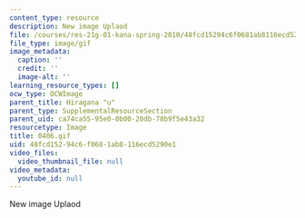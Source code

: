 ```yaml
---
content_type: resource
description: New image Uplaod
file: /courses/res-21g-01-kana-spring-2010/48fcd15294c6f0681ab8116ecd5290e1_0406.gif
file_type: image/gif
image_metadata:
  caption: ''
  credit: ''
  image-alt: ''
learning_resource_types: []
ocw_type: OCWImage
parent_title: Hiragana "u"
parent_type: SupplementalResourceSection
parent_uid: ca74ca55-95e0-0b00-20db-78b9f5e43a32
resourcetype: Image
title: 0406.gif
uid: 48fcd152-94c6-f068-1ab8-116ecd5290e1
video_files:
  video_thumbnail_file: null
video_metadata:
  youtube_id: null
---
```

New image Uplaod

